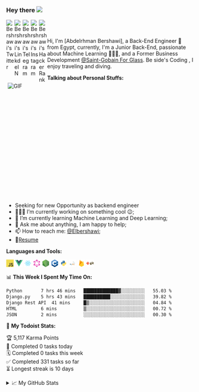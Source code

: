 ### Hey there <img src="https://media.giphy.com/media/hvRJCLFzcasrR4ia7z/giphy.gif" width="25px">


<a href="https://twitter.com/ElBershawi">
  <img align="left" alt="Bershawi's Twitter" width="22px" src="https://cdn.jsdelivr.net/npm/simple-icons@v3/icons/twitter.svg" />
</a>
<a href="https://www.linkedin.com/in/bershawi/">
  <img align="left" alt="Bershawi's LinkdeIN" width="22px" src="https://cdn.jsdelivr.net/npm/simple-icons@v3/icons/linkedin.svg" />
</a>
<a href="https://t.me/bershawii">
  <img align="left" alt="Bershawi's Telegram" width="22px" src="https://cdn.jsdelivr.net/npm/simple-icons@v3/icons/telegram.svg" />
</a>
<a href="https://www.instagram.com/bershawii/">
  <img align="left" alt="Bershawi's Instagram" width="22px" src="https://cdn.jsdelivr.net/npm/simple-icons@v3/icons/instagram.svg" />
</a>  
<a href="https://www.hackerrank.com/Bershawi">
  <img align="left" alt="Bershawi's HackerRank" width="22px" src="https://cdn.jsdelivr.net/npm/simple-icons@v3/icons/hackerrank.svg" />
</a>

<br><br/>

Hi, I'm [Abdelrhman Bershawi], a Back-End Engineer 🚀 from Egypt, currently, I'm a Junior Back-End, passionate about Machine Learning  🙍🏽‍♂️, and a Former Business Development  [@Saint-Gobain For Glass](https://www.saint-gobain.com/en). Be side's Coding , I enjoy traveling and diving.

  <img align="right" alt="GIF" src="https://github.com/bershawi" width="500" height="320" />
  
**Talking about Personal Stuffs:**

- Seeking for new Opportunity as backend engineer
- 👨🏽‍💻 I’m currently working on something cool :wink:;
- 🌱 I’m currently learning Machine Learning and Deep Learning; 
- 💬 Ask me about anything, I am happy to help;
- 📫 How to reach me: [@Elbershawi](https://twitter.com/Elbershawi);
- 📝[Resume](https://drive.google.com/file/d/1iow0f_xBMv-lc7zqtkioTB_PLCUPMM45/view?usp=sharing)

**Languages and Tools:**  

<code><img height="20" src="https://raw.githubusercontent.com/github/explore/80688e429a7d4ef2fca1e82350fe8e3517d3494d/topics/javascript/javascript.png"></code>
<code><img height="20" src="https://raw.githubusercontent.com/github/explore/80688e429a7d4ef2fca1e82350fe8e3517d3494d/topics/vue/vue.png"></code>
<code><img height="20" src="https://raw.githubusercontent.com/github/explore/80688e429a7d4ef2fca1e82350fe8e3517d3494d/topics/react/react.png"></code>
<code><img height="20" src="https://raw.githubusercontent.com/github/explore/5c058a388828bb5fde0bcafd4bc867b5bb3f26f3/topics/graphql/graphql.png"></code>
<code><img height="20" src="https://raw.githubusercontent.com/github/explore/80688e429a7d4ef2fca1e82350fe8e3517d3494d/topics/nodejs/nodejs.png"></code>
<code><img height="20" src="https://raw.githubusercontent.com/github/explore/80688e429a7d4ef2fca1e82350fe8e3517d3494d/topics/cpp/cpp.png"></code>
<code><img height="20" src="https://raw.githubusercontent.com/github/explore/80688e429a7d4ef2fca1e82350fe8e3517d3494d/topics/python/python.png"></code>
<code><img height="20" src="https://raw.githubusercontent.com/github/explore/80688e429a7d4ef2fca1e82350fe8e3517d3494d/topics/mysql/mysql.png"></code>
<code><img height="20" src="https://raw.githubusercontent.com/github/explore/80688e429a7d4ef2fca1e82350fe8e3517d3494d/topics/firebase/firebase.png"></code>
<code><img height="20" src="https://raw.githubusercontent.com/github/explore/80688e429a7d4ef2fca1e82350fe8e3517d3494d/topics/git/git.png"></code>

📊 **This Week I Spent My Time On:**
<!--START_SECTION:waka-->
```text
Python       7 hrs 46 mins   █████████████▓░░░░░░░░░   55.03 % 
Django.py    5 hrs 43 mins   ██████████░░░░░░░░░░░░░   39.82 % 
Django Rest API  41 mins     █▒░░░░░░░░░░░░░░░░░░░░░   04.84 % 
HTML         6 mins          ▒░░░░░░░░░░░░░░░░░░░░░░   00.72 % 
JSON         2 mins          ░░░░░░░░░░░░░░░░░░░░░░░   00.30 % 
```
<!--END_SECTION:waka-->

🚧 **My Todoist Stats:**
<!-- TODO-IST:START -->
🏆  5,117 Karma Points           
🌸  Completed 0 tasks today           
🗓  Completed 0 tasks this week           
✅  Completed 331 tasks so far           
⏳  Longest streak is 10 days
<!-- TODO-IST:END -->


<details>
<summary>📈 My GitHub Stats</summary>

<p align="center"> <img src="https://github-readme-stats.vercel.app/api?username=Bershawi&show_icons=true&theme=gotham" alt="Bershawi" />

</details>
